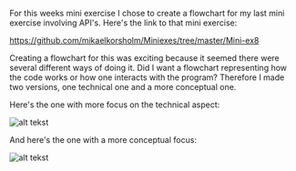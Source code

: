 For this weeks mini exercise I chose to create a flowchart for my last mini exercise involving API's. Here's the link to that mini exercise:

https://github.com/mikaelkorsholm/Miniexes/tree/master/Mini-ex8

Creating a flowchart for this was exciting because it seemed there were several different ways of doing it. Did I want a flowchart representing
how the code works or how one interacts with the program? Therefore I made two versions, one technical one and a more conceptual one.

Here's the one with more focus on the technical aspect:

![alt tekst](https://github.com/mikaelkorsholm/Miniexes/blob/master/Mini-ex9/Fortune%20500%20Fun%20-%20Tech.png?raw=true)

And here's the one with a more conceptual focus:

![alt tekst](https://github.com/mikaelkorsholm/Miniexes/blob/master/Mini-ex9/Fortune%20500%20Fun.png?raw=true)
